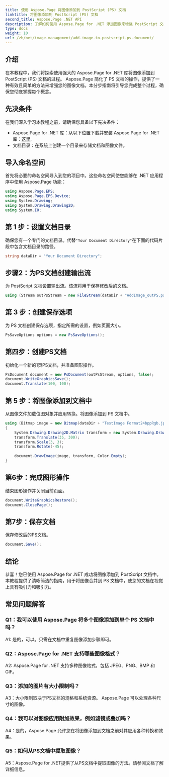 ```yaml
---
title: 使用 Aspose.Page 将图像添加到 PostScript (PS) 文档
linktitle: 将图像添加到 PostScript (PS) 文档
second_title: Aspose.Page .NET API
description: 了解如何使用 Aspose.Page for .NET 添加图像来增强 PostScript 文档。请遵循我们的分步指南以获得无缝体验。
type: docs
weight: 10
url: /zh/net/image-management/add-image-to-postscript-ps-document/
---
```

## 介绍

在本教程中，我们将探索使用强大的 Aspose.Page for .NET 库将图像添加到 PostScript (PS) 文档的过程。 Aspose.Page 简化了 PS 文档的操作，提供了一种有效且简单的方法来增强您的图像文档。本分步指南将引导您完成整个过程，确保您彻底掌握每个概念。

## 先决条件

在我们深入学习本教程之前，请确保您具备以下先决条件：

-  Aspose.Page for .NET 库：从以下位置下载并安装 Aspose.Page for .NET 库：[这里](https://releases.aspose.com/page/net/).
- 文档目录：在系统上创建一个目录来存储文档和图像文件。

## 导入命名空间

首先将必要的命名空间导入到您的项目中。这些命名空间使您能够在 .NET 应用程序中使用 Aspose.Page 功能：

```csharp
using Aspose.Page.EPS;
using Aspose.Page.EPS.Device;
using System.Drawing;
using System.Drawing.Drawing2D;
using System.IO;
```

## 第 1 步：设置文档目录

确保您有一个专门的文档目录。代替`"Your Document Directory"`在下面的代码片段中包含文档目录的路径。

```csharp
string dataDir = "Your Document Directory";
```

## 步骤2：为PS文档创建输出流

为 PostScript 文档设置输出流。该流将用于保存修改后的文档。

```csharp
using (Stream outPsStream = new FileStream(dataDir + "AddImage_outPS.ps", FileMode.Create))
```

## 第 3 步：创建保存选项

为 PS 文档创建保存选项，指定所需的设置，例如页面大小。

```csharp
PsSaveOptions options = new PsSaveOptions();
```

## 第四步：创建PS文档

初始化一个新的1页PS文档，并准备图形操作。

```csharp
PsDocument document = new PsDocument(outPsStream, options, false);
document.WriteGraphicsSave();
document.Translate(100, 100);
```

## 第 5 步：将图像添加到文档中

从图像文件加载位图对象并应用转换。将图像添加到 PS 文档中。

```csharp
using (Bitmap image = new Bitmap(dataDir + "TestImage Format24bppRgb.jpg"))
{
    System.Drawing.Drawing2D.Matrix transform = new System.Drawing.Drawing2D.Matrix();
    transform.Translate(35, 300);
    transform.Scale(3, 3);
    transform.Rotate(-45);
    
    document.DrawImage(image, transform, Color.Empty);
}
```

## 第6步：完成图形操作

结束图形操作并关闭当前页面。

```csharp
document.WriteGraphicsRestore();
document.ClosePage();
```

## 第7步：保存文档

保存修改后的PS文档。

```csharp
document.Save();
```

## 结论

恭喜！您已使用 Aspose.Page for .NET 成功将图像添加到 PostScript 文档中。本教程提供了清晰简洁的指南，用于将图像合并到 PS 文档中，使您的文档在视觉上具有吸引力和吸引力。

## 常见问题解答

### Q1：我可以使用 Aspose.Page 将多个图像添加到单个 PS 文档中吗？

A1: 是的，可以。只需在文档中重复图像添加步骤即可。

### Q2：Aspose.Page for .NET 支持哪些图像格式？

A2: Aspose.Page for .NET 支持多种图像格式，包括 JPEG、PNG、BMP 和 GIF。

### Q3：添加的图片有大小限制吗？

A3：大小限制取决于PS文档的规格和系统资源。 Aspose.Page 可以处理各种尺寸的图像。

### Q4：我可以对图像应用附加效果，例如滤镜或叠加吗？

A4：是的，Aspose.Page 允许您在将图像添加到文档之前对其应用各种转换和效果。

### Q5：如何从PS文档中提取图像？

A5：Aspose.Page for .NET提供了从PS文档中提取图像的方法。请参阅文档了解详细信息。